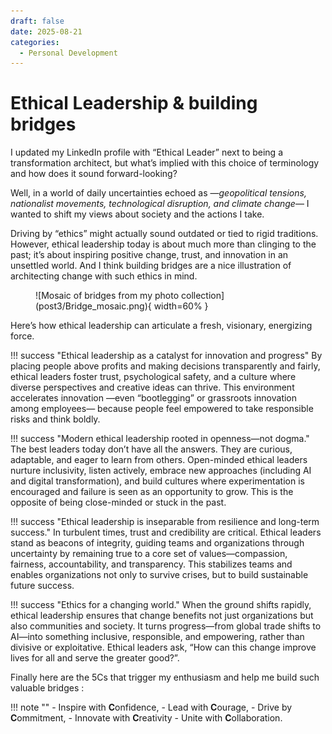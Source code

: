 ```yaml
---
draft: false 
date: 2025-08-21
categories:
  - Personal Development
---
```


# Ethical Leadership & building bridges

I updated my LinkedIn profile with “Ethical Leader” next to being a transformation architect, but what’s implied with this choice of terminology and how does it sound forward-looking?

Well, in a world of daily uncertainties echoed as —*geopolitical tensions, nationalist movements, technological disruption, and climate change*— I wanted to shift my views about society and the actions I take. 

Driving by “ethics” might actually sound outdated or tied to rigid traditions. However, ethical leadership today is about much more than clinging to the past; it’s about inspiring positive change, trust, and innovation in an unsettled world. And I think building bridges are a nice illustration of architecting change with such ethics in mind.

<figure markdown>
![Mosaic of bridges from my photo collection](post3/Bridge_mosaic.png){ width=60% }
</figure>

<!-- more -->


Here’s how ethical leadership can articulate a fresh, visionary, energizing force.

!!! success "Ethical leadership as a catalyst for innovation and progress"
By placing people above profits and making decisions transparently and fairly, ethical leaders foster trust, psychological safety, and a culture where diverse perspectives and creative ideas can thrive. This environment accelerates innovation —even “bootlegging” or grassroots innovation among employees— because people feel empowered to take responsible risks and think boldly.

!!! success "Modern ethical leadership rooted in openness—not dogma." 
The best leaders today don’t have all the answers. They are curious, adaptable, and eager to learn from others. Open-minded ethical leaders nurture inclusivity, listen actively, embrace new approaches (including AI and digital transformation), and build cultures where experimentation is encouraged and failure is seen as an opportunity to grow. This is the opposite of being close-minded or stuck in the past.

!!! success "Ethical leadership is inseparable from resilience and long-term success." 
In turbulent times, trust and credibility are critical. Ethical leaders stand as beacons of integrity, guiding teams and organizations through uncertainty by remaining true to a core set of values—compassion, fairness, accountability, and transparency. This stabilizes teams and enables organizations not only to survive crises, but to build sustainable future success.

!!! success "Ethics for a changing world." 
When the ground shifts rapidly, ethical leadership ensures that change benefits not just organizations but also communities and society. It turns progress—from global trade shifts to AI—into something inclusive, responsible, and empowering, rather than divisive or exploitative. Ethical leaders ask, “How can this change improve lives for all and serve the greater good?”.


Finally here are the 5Cs that trigger my enthusiasm and help me build such valuable bridges : 

!!! note ""
    - Inspire with **C**onfidence, 
    - Lead with **C**ourage,
    - Drive by **C**ommitment, 
    - Innovate with **C**reativity
    - Unite with **C**ollaboration.








